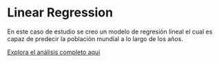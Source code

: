 # Linear Regression

En este caso de estudio se creo un modelo de regresión lineal el cual es capaz de predecir la población mundial a lo largo de 
los años.

[Explora el análisis completo aqui](mi_notebook.ipynb)
